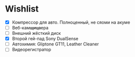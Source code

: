 # Wishlist

- [x] Компрессор для авто. Полноценный, не сяоми на акуме
- [ ] Веб-кам~~щица~~ера
- [ ] Внешний жёсткий диск
- [x] Второй гей-пад Sony DualSense
- [ ] Автохимия: Gliptone GT11, Leather Cleaner
- [ ] Видеорегистратор
